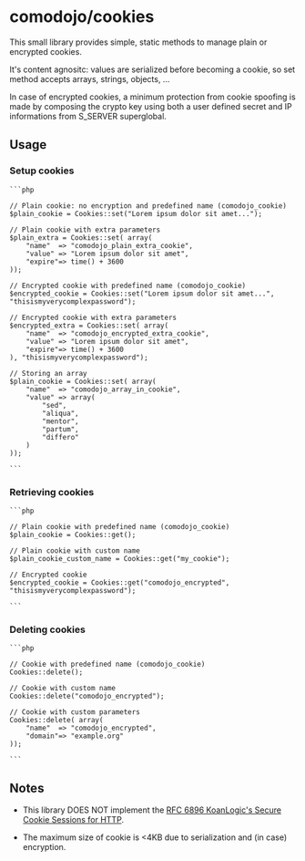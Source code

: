 comodojo/cookies
================

This small library provides simple, static methods to manage plain or encrypted cookies.

It's content agnositc: values are serialized before becoming a cookie, so set method accepts arrays, strings, objects, ...

In case of encrypted cookies, a minimum protection from cookie spoofing is made by composing the crypto key using both a user defined secret and IP informations from S_SERVER superglobal.

## Usage

### Setup cookies

	```php

	// Plain cookie: no encryption and predefined name (comodojo_cookie)
	$plain_cookie = Cookies::set("Lorem ipsum dolor sit amet...");

	// Plain cookie with extra parameters
	$plain_extra = Cookies::set( array(
		"name"  => "comodojo_plain_extra_cookie",
		"value" => "Lorem ipsum dolor sit amet",
		"expire"=> time() + 3600
	));

	// Encrypted cookie with predefined name (comodojo_cookie)
	$encrypted_cookie = Cookies::set("Lorem ipsum dolor sit amet...", "thisismyverycomplexpassword");

	// Encrypted cookie with extra parameters
	$encrypted_extra = Cookies::set( array(
		"name"  => "comodojo_encrypted_extra_cookie",
		"value" => "Lorem ipsum dolor sit amet",
		"expire"=> time() + 3600
	), "thisismyverycomplexpassword");

	// Storing an array
	$plain_cookie = Cookies::set( array(
		"name"  => "comodojo_array_in_cookie",
		"value" => array(
			"sed", 
			"aliqua", 
			"mentor", 
			"partum", 
			"differo"
		)
	));

	```

### Retrieving cookies

	```php

	// Plain cookie with predefined name (comodojo_cookie)
	$plain_cookie = Cookies::get();

	// Plain cookie with custom name
	$plain_cookie_custom_name = Cookies::get("my_cookie");

	// Encrypted cookie
	$encrypted_cookie = Cookies::get("comodojo_encrypted", "thisismyverycomplexpassword");

	```

### Deleting cookies

	```php

	// Cookie with predefined name (comodojo_cookie)
	Cookies::delete();

	// Cookie with custom name
	Cookies::delete("comodojo_encrypted");

	// Cookie with custom parameters
	Cookies::delete( array(
		"name"	=> "comodojo_encrypted",
		"domain"=> "example.org"
	));

	```

## Notes

- This library DOES NOT implement the [RFC 6896 KoanLogic's Secure Cookie Sessions for HTTP](https://tools.ietf.org/html/rfc6896).

- The maximum size of cookie is <4KB due to serialization and (in case) encryption.